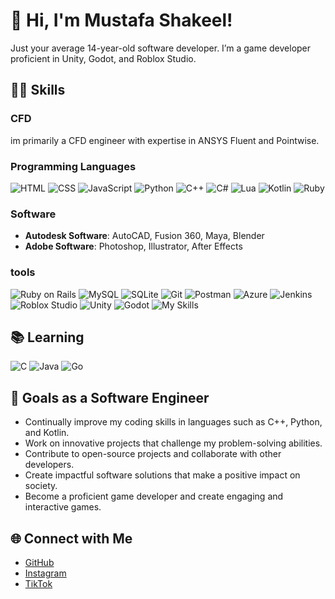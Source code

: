 # 👋 Hi, I'm Mustafa Shakeel!

Just your average 14-year-old software developer. I’m a game developer proficient in Unity, Godot, and Roblox Studio. 

## 🧑‍💻 Skills
### CFD

im primarily a CFD engineer with expertise in ANSYS Fluent and Pointwise.

### Programming Languages
![HTML](https://skillicons.dev/icons?i=html) 
![CSS](https://skillicons.dev/icons?i=css) 
![JavaScript](https://skillicons.dev/icons?i=javascript) 
![Python](https://skillicons.dev/icons?i=python) 
![C++](https://skillicons.dev/icons?i=cpp) 
![C#](https://skillicons.dev/icons?i=cs)
![Lua](https://skillicons.dev/icons?i=lua) 
![Kotlin](https://skillicons.dev/icons?i=kotlin) 
![Ruby](https://skillicons.dev/icons?i=ruby)


### Software
- **Autodesk Software**: AutoCAD, Fusion 360, Maya, Blender
- **Adobe Software**: Photoshop, Illustrator, After Effects

### tools
![Ruby on Rails](https://skillicons.dev/icons?i=rails)
![MySQL](https://skillicons.dev/icons?i=mysql)
![SQLite](https://skillicons.dev/icons?i=sqlite)
![Git](https://skillicons.dev/icons?i=git)
![Postman](https://skillicons.dev/icons?i=postman)
![Azure](https://skillicons.dev/icons?i=azure)
![Jenkins](https://skillicons.dev/icons?i=jenkins)
![Roblox Studio](https://skillicons.dev/icons?i=robloxstudio)
![Unity](https://skillicons.dev/icons?i=unity)
![Godot](https://skillicons.dev/icons?i=godot)
![My Skills](https://skillicons.dev/icons?i=gtk,electron,tauri,androidstudio,vscode,dotnet)

## 📚 Learning

![C](https://skillicons.dev/icons?i=c)
![Java](https://skillicons.dev/icons?i=java)
![Go](https://skillicons.dev/icons?i=go)

## 🚀 Goals as a Software Engineer
- Continually improve my coding skills in languages such as C++, Python, and Kotlin.
- Work on innovative projects that challenge my problem-solving abilities.
- Contribute to open-source projects and collaborate with other developers.
- Create impactful software solutions that make a positive impact on society.
- Become a proficient game developer and create engaging and interactive games.

## 🌐 Connect with Me
- [GitHub](https://github.com/mustafaC0der)
- [Instagram](https://www.instagram.com/_mustafa_lol_/)
- [TikTok](https://www.tiktok.com/@mustafa_ishere)
